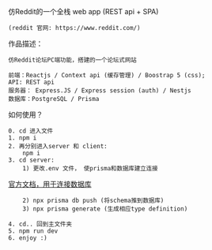  仿Reddit的一个全栈 web app (REST api + SPA)
    
    (reddit 官网: https://www.reddit.com/) 

作品描述：

    仿Reddit论坛PC端功能，搭建的一个论坛式网站

    前端：Reactjs / Context api (缓存管理) / Boostrap 5 (css);
    API: REST api
    服务器： Express.JS / Express session (auth) / Nestjs
    数据库：PostgreSQL / Prisma

如何使用？

    0. cd 进入文件
    1. npm i
    2. 再分别进入server 和 client:
        npm i
    3. cd server:
        1) 更改.env 文件， 使prisma和数据库建立连接 
  <a href="https://www.prisma.io/docs/getting-started/setup-prisma/start-from-scratch/relational-databases/connect-your-database-typescript-postgres">官方文档，用于连接数据库</a>
        
        2) npx prisma db push (将schema推到数据库)
        3) npx prisma generate (生成相应type definition)
        
    4. cd.. 回到主文件夹
    5. npm run dev
    6. enjoy :)
